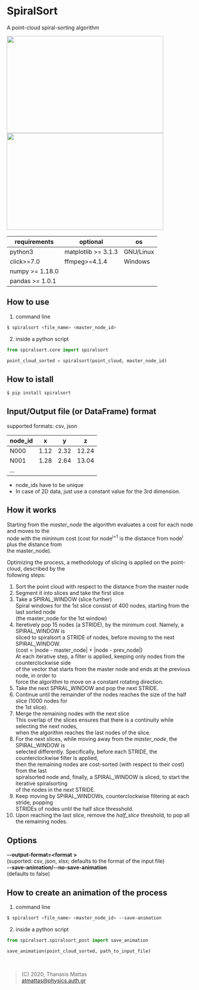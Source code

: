 # SpiralSort

A point-cloud spiral-sorting algorithm

<img src="bin/spiralsort_2D.gif" width="420" height="260" /> <img src="bin/spiralsort_3D.gif" width="420" height="260" />

| requirements          | optional              | os        |
| --------------------- | --------------------- | --------- |
| python3               | matplotlib >= 3.1.3   | GNU/Linux |
| click>=7.0            | ffmpeg>=4.1.4         | Windows   |
| numpy >= 1.18.0       |                       |           |
| pandas >= 1.0.1       |                       |           |

## How to use

1. command line

```bash
$ spiralsort <file_name> <master_node_id>
```

2. inside a python script

```python
from spiralsort.core import spiralsort

point_cloud_sorted = spiralsort(point_cloud, master_node_id)
```

## How to istall

```bash
$ pip install spiralsort
```

## Input/Output file (or DataFrame) format

supported formats: csv, json

| node_id |   x   |   y   |   z   |
| ------- | ----- | ----- | ----- |
| N000    |  1.12 |  2.32 | 12.24 |
| N001    |  1.28 |  2.64 | 13.04 |
| ...

- node_ids have to be unique
- In case of 2D data, just use a constant value for the 3rd dimension.

## How it works

Starting from the *master_node* the algorithm evaluates a cost for each node and
moves to the <br /> node with the minimum cost (cost for node<sup>i+1</sup> is
the distance from node<sup>i</sup> plus the distance from <br /> the
master_node).

Optimizing the process, a methodology of slicing is applied on the point-cloud,
described by the <br /> following steps:

1. Sort the point cloud with respect to the distance from the master node
2. Segment it into slices and take the first slice
3. Take a SPIRAL_WINDOW (slice further) <br />
   Spiral windows for the 1st slice consist of 400 nodes, starting from the last
   sorted node <br /> (the master_node for the 1st window)
4. Iteretively pop 15 nodes (a STRIDE), by the minimum cost. Namely, a
   SPIRAL_WINDOW is <br /> sliced to spiralsort a STRIDE of nodes, before moving
   to the next SPIRAL_WINDOW. <br />
   (cost = |node - master_node| + |node - prev_node|) <br />
   At each iterative step, a filter is applied, keeping only nodes from the
   counterclockwise side <br /> of the vector that starts from the master node
   and ends at the previous node, in order to <br /> force the algorithm to move
   on a constant rotating direction.
5. Take the next SPIRAL_WINDOW and pop the next STRIDE. <br />
6. Continue until the remainder of the nodes reaches the size of the
   half slice (1000 nodes for <br /> the 1st slice).
7. Merge the remaining nodes with the next slice <br />
   This overlap of the slices ensures that there is a continuity while
   selecting the next nodes, <br /> when the algorithm reaches the last nodes of
   the slice.
8. For the next slices, while moving away from the *master_node*, the
   SPIRAL_WINDOW is <br /> selected differently. Specifically, before each
   STRIDE, the counterclockwise filter is applied, <br /> then the remaining
   nodes are cost-sorted (with respect to their cost) from the last <br />
   spiralsorted node and, finally, a SPIRAL_WINDOW is sliced, to start the
   iterative spiralsorting <br /> of the nodes in the next STRIDE.
9. Keep moving by SPIRAL_WINDOWs, counterclockwise
   filtering at each stride, popping <br /> STRIDEs of nodes until the half
   slice thresshold.
10. Upon reaching the last slice, remove the *half_slice* threshold, to
   pop all the remaining nodes.

## Options

**--output-format=<format** **>** <br />
(suported: csv, json, xlsx; defaults to the format of the input
                 file) <br />
**--save-animation/--no-save-animation** <br />
(defaults to false)

## How to create an animation of the process


1. command line

```bash
$ spiralsort <file_name> <master_node_id> --save-animation
```

2. inside a python script

```python
from spiralsort.spiralsort_post import save_animation

save_animation(point_cloud_sorted, path_to_input_file)
```

<br />

> (C) 2020, Thanasis Mattas <br />
> atmattas@physics.auth.gr
